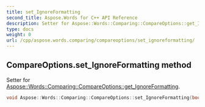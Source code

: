 ```yaml
---
title: set_IgnoreFormatting
second_title: Aspose.Words for C++ API Reference
description: Setter for Aspose::Words::Comparing::CompareOptions::get_IgnoreFormatting. 
type: docs
weight: 0
url: /cpp/aspose.words.comparing/compareoptions/set_ignoreformatting/
---
```

## CompareOptions.set_IgnoreFormatting method


Setter for [Aspose::Words::Comparing::CompareOptions::get_IgnoreFormatting](../get_ignoreformatting/).

```cpp
void Aspose::Words::Comparing::CompareOptions::set_IgnoreFormatting(bool value)
```

